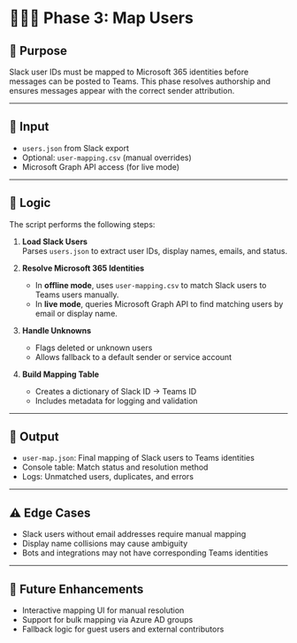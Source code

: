 # 🧑‍🤝‍🧑 Phase 3: Map Users

## 🎯 Purpose

Slack user IDs must be mapped to Microsoft 365 identities before messages can be posted to Teams. This phase resolves authorship and ensures messages appear with the correct sender attribution.

---

## 📁 Input

- `users.json` from Slack export
- Optional: `user-mapping.csv` (manual overrides)
- Microsoft Graph API access (for live mode)

---

## 🧠 Logic

The script performs the following steps:

1. **Load Slack Users**  
   Parses `users.json` to extract user IDs, display names, emails, and status.

2. **Resolve Microsoft 365 Identities**  
   - In **offline mode**, uses `user-mapping.csv` to match Slack users to Teams users manually.  
   - In **live mode**, queries Microsoft Graph API to find matching users by email or display name.

3. **Handle Unknowns**  
   - Flags deleted or unknown users  
   - Allows fallback to a default sender or service account

4. **Build Mapping Table**  
   - Creates a dictionary of Slack ID → Teams ID  
   - Includes metadata for logging and validation

---

## 🧪 Output

- `user-map.json`: Final mapping of Slack users to Teams identities
- Console table: Match status and resolution method
- Logs: Unmatched users, duplicates, and errors

---

## ⚠️ Edge Cases

- Slack users without email addresses require manual mapping
- Display name collisions may cause ambiguity
- Bots and integrations may not have corresponding Teams identities

---

## 🔮 Future Enhancements

- Interactive mapping UI for manual resolution  
- Support for bulk mapping via Azure AD groups  
- Fallback logic for guest users and external contributors

